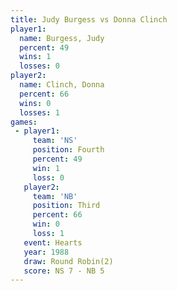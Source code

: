 ```yaml
---
title: Judy Burgess vs Donna Clinch
player1:             
  name: Burgess, Judy
  percent: 49        
  wins: 1            
  losses: 0          
player2:             
  name: Clinch, Donna
  percent: 66        
  wins: 0            
  losses: 1          
games:
 - player1:          
     team: 'NS'      
     position: Fourth
     percent: 49     
     win: 1          
     loss: 0         
   player2:         
     team: 'NB'     
     position: Third
     percent: 66    
     win: 0         
     loss: 1        
   event: Hearts       
   year: 1988          
   draw: Round Robin(2)
   score: NS 7 - NB 5  
---
```


